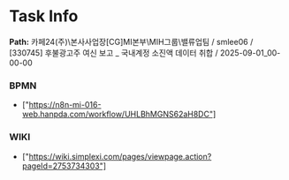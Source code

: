# Task Info

**Path:** 카페24(주)\본사사업장\[CG]MI본부\MIH그룹\밸류업팀 / smlee06 / [330745] 후불광고주 여신 보고 _ 국내계정 소진액 데이터 취합 / 2025-09-01_00-00-00

### BPMN
- ["https://n8n-mi-016-web.hanpda.com/workflow/UHLBhMGNS62aH8DC"]

### WIKI
- ["https://wiki.simplexi.com/pages/viewpage.action?pageId=2753734303"]

